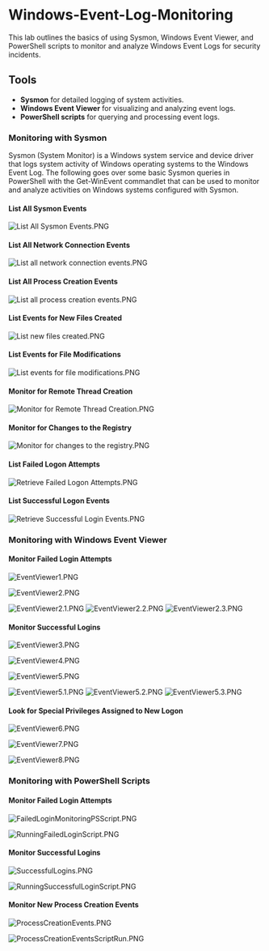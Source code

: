 # Windows-Event-Log-Monitoring

This lab outlines the basics of using Sysmon, Windows Event Viewer, and PowerShell scripts to monitor and analyze Windows Event Logs for security incidents.

## Tools
- **Sysmon** for detailed logging of system activities.
- **Windows Event Viewer** for visualizing and analyzing event logs.
- **PowerShell scripts** for querying and processing event logs.

### Monitoring with Sysmon

Sysmon (System Monitor) is a Windows system service and device driver that logs system activity of Windows operating systems to the Windows Event Log. The following goes over some basic Sysmon queries in PowerShell with the Get-WinEvent commandlet that 
can be used to monitor and analyze activities on Windows systems configured with Sysmon. 


#### List All Sysmon Events
![List All Sysmon Events.PNG](Images/List%20All%20Sysmon%20Events.PNG)

#### List All Network Connection Events

![List all network connection events.PNG](Images/List%20all%20network%20connection%20events.PNG)

#### List All Process Creation Events

![List all process creation events.PNG](Images/List%20all%20process%20creation%20events.PNG)

#### List Events for New Files Created

![List new files created.PNG](Images/List%20new%20files%20created.PNG)

#### List Events for File Modifications

![List events for file modifications.PNG](Images/List%20events%20for%20file%20modifications.PNG)

#### Monitor for Remote Thread Creation

![Monitor for Remote Thread Creation.PNG](Images/Monitor%20for%20Remote%20Thread%20Creation.PNG)

#### Monitor for Changes to the Registry

![Monitor for changes to the registry.PNG](Images/Monitor%20for%20changes%20to%20the%20registry.PNG)

#### List Failed Logon Attempts

![Retrieve Failed Logon Attempts.PNG](Images/Retrieve%20Failed%20Logon%20Attempts.PNG)

#### List Successful Logon Events

![Retrieve Successful Login Events.PNG](Images/Retrieve%20Successful%20Login%20Events.PNG)


### Monitoring with Windows Event Viewer

#### Monitor Failed Login Attempts

![EventViewer1.PNG](Images/EventViewer1.PNG)

![EventViewer2.PNG](Images/EventViewer2.PNG)

![EventViewer2.1.PNG](Images/EventViewer2.1.PNG)
![EventViewer2.2.PNG](Images/EventViewer2.2.PNG)
![EventViewer2.3.PNG](Images/EventViewer2.3.PNG)

#### Monitor Successful Logins

![EventViewer3.PNG](Images/EventViewer3.PNG)

![EventViewer4.PNG](Images/EventViewer4.PNG)

![EventViewer5.PNG](Images/EventViewer5.PNG)

![EventViewer5.1.PNG](Images/EventViewer5.1.PNG)
![EventViewer5.2.PNG](Images/EventViewer5.2.PNG)
![EventViewer5.3.PNG](Images/EventViewer5.3.PNG)

#### Look for Special Privileges Assigned to New Logon

![EventViewer6.PNG](Images/EventViewer6.PNG)

![EventViewer7.PNG](Images/EventViewer7.PNG)

![EventViewer8.PNG](Images/EventViewer8.PNG)


### Monitoring with PowerShell Scripts

#### Monitor Failed Login Attempts

![FailedLoginMonitoringPSScript.PNG](Images/FailedLoginMonitoringPSScript.PNG)

![RunningFailedLoginScript.PNG](Images/RunningFailedLoginScript.PNG)

#### Monitor Successful Logins

![SuccessfulLogins.PNG](Images/SuccessfulLogins.PNG)

![RunningSuccessfulLoginScript.PNG](Images/RunningSuccessfulLoginScript.PNG)

#### Monitor New Process Creation Events

![ProcessCreationEvents.PNG](Images/ProcessCreationEvents.PNG)

![ProcessCreationEventsScriptRun.PNG](Images/ProcessCreationEventsScriptRun.PNG)



